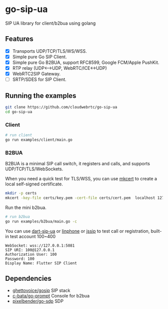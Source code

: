 # go-sip-ua

SIP UA library for client/b2bua using golang

## Features

- [x] Transports UDP/TCP/TLS/WS/WSS.
- [x] Simple pure Go SIP Client.
- [x] Simple pure Go B2BUA, support RFC8599, Google FCM/Apple PushKit.
- [x] RTP relay (UDP<-->UDP, WebRTC/ICE<->UDP)
- [x] WebRTC2SIP Gateway.
- [ ] SRTP/SDES for SIP Client.

## Running the examples

```bash
git clone https://github.com/cloudwebrtc/go-sip-ua
cd go-sip-ua
```

### Client

```bash
# run client
go run examples/client/main.go
```

### B2BUA

B2BUA is a minimal SIP call switch, it registers and calls, and supports UDP/TCP/TLS/WebSockets.

When you need a quick test for TLS/WSS, you can use [mkcert](https://github.com/FiloSottile/mkcert) to create a local self-signed certificate.

```bash
mkdir -p certs
mkcert -key-file certs/key.pem -cert-file certs/cert.pem  localhost 127.0.0.1 ::1 example.com
```

Run the mini b2bua.

```bash
# run b2bua
go run examples/b2bua/main.go -c
```

You can use [dart-sip-ua](https://github.com/flutter-webrtc/dart-sip-ua) or [linphone](https://www.linphone.org/) or [jssip](https://tryit.jssip.net/) to test call or registration, built-in test account 100~400

```
WebSocket: wss://127.0.0.1:5081
SIP URI: 100@127.0.0.1
Authorization User: 100
Password: 100
Display Name: Flutter SIP Client
```

## Dependencies

- [ghettovoice/gosip](https://github.com/ghettovoice/gosip) SIP stack
- [c-bata/go-prompt](https://github.com/c-bata/go-prompt) Console for b2bua
- [pixelbender/go-sdp](https://github.com/pixelbender/go-sdp) SDP
